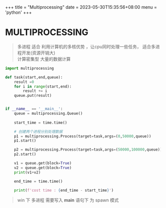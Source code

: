 +++
title = "Multiprocessing"
date = 2023-05-30T15:35:56+08:00
menu = 'python'
+++

# **MULTIPROCESSING**
> 多进程   适合 利用计算机的多核优势 ，让cpu同时处理一些任务， 适合多进程开发(资源开销大)  
计算密集型   大量的数据计算

```python
import multiprocessing
```

```python
def task(start,end,queue):
    result =0
    for i in range(start,end):
        result += i
    queue.put(result)


if __name__ == '__main__':
    queue = multiprocessing.Queue()
    
    start_time = time.time()

	# 创建两个进程分别处理数据
    p1 = multiprocessing.Process(target=task,args=(0,50000,queue))
    p1.start()

    p2 = multiprocessing.Process(target=task,args=(50000,100000,queue))
    p2.start()

    v1 = queue.get(block=True)
    v2 = queue.get(block=True)
    print(v1+v2)

    end_time = time.time()

    print(f'cost time : {end_time - start_time}')
```
> win 下 多进程 需要写入 __main__ 语句下 为 spawn 模式
